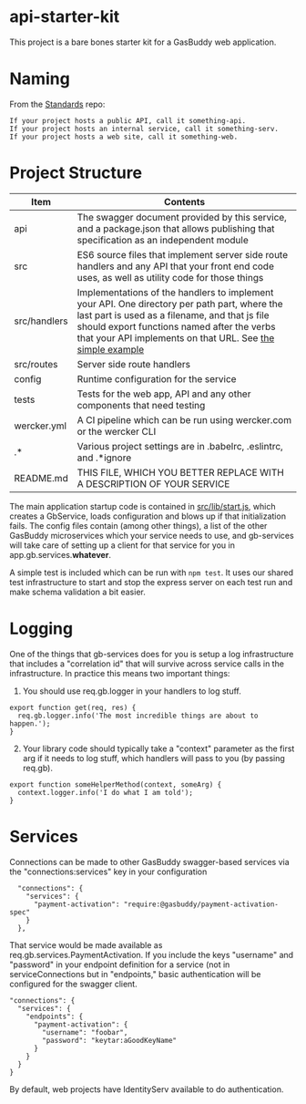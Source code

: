 api-starter-kit
===============
This project is a bare bones starter kit for a GasBuddy web application.

Naming
======
From the [Standards](https://github.com/gas-buddy/Standards) repo:
```
If your project hosts a public API, call it something-api. 
If your project hosts an internal service, call it something-serv. 
If your project hosts a web site, call it something-web.
```

Project Structure
===================
|Item|Contents|
|---|---|
|api|The swagger document provided by this service, and a package.json that allows publishing that specification as an independent module|
|src|ES6 source files that implement server side route handlers and any API that your front end code uses, as well as utility code for those things|
|src/handlers|Implementations of the handlers to implement your API. One directory per path part, where the last part is used as a filename, and that js file should export functions named after the verbs that your API implements on that URL. See [the simple example](src/handlers/pets.js)
|src/routes|Server side route handlers|
|config|Runtime configuration for the service|
|tests|Tests for the web app, API and any other components that need testing|
|wercker.yml|A CI pipeline which can be run using wercker.com or the wercker CLI|
|.*|Various project settings are in .babelrc, .eslintrc, and .*ignore|
|README.md|THIS FILE, WHICH YOU BETTER REPLACE WITH A DESCRIPTION OF YOUR SERVICE|

The main application startup code is contained in [src/lib/start.js](src/lib/start.js),
which creates a GbService, loads configuration and blows up if that initialization fails.
The config files contain (among other things), a list of the other GasBuddy microservices
which your service needs to use, and gb-services will take care of setting up a client for
that service for you in app.gb.services.**whatever**.

A simple test is included which can be run with ```npm test```. It uses our shared test
infrastructure to start and stop the express server on each test run and make schema
validation a bit easier.

Logging
=======
One of the things that gb-services does for you is setup a log infrastructure that includes
a "correlation id" that will survive across service calls in the infrastructure. In practice this
means two important things:

1) You should use req.gb.logger in your handlers to log stuff.
```
export function get(req, res) {
  req.gb.logger.info('The most incredible things are about to happen.');
}
```
2) Your library code should typically take a "context" parameter as the first arg if it needs to log stuff,
which handlers will pass to you (by passing req.gb).
```
export function someHelperMethod(context, someArg) {
  context.logger.info('I do what I am told');
}
```

Services
========
Connections can be made to other GasBuddy swagger-based services via the "connections:services" key in your configuration

```
  "connections": {
    "services": {
      "payment-activation": "require:@gasbuddy/payment-activation-spec"
    }
  },
```

That service would be made available as req.gb.services.PaymentActivation. If you include the keys "username"
and "password" in your endpoint definition for a service (not in serviceConnections but in "endpoints," basic
authentication will be configured for the swagger client.

```
"connections": {
  "services": {
    "endpoints": {
      "payment-activation": {
        "username": "foobar",
        "password": "keytar:aGoodKeyName"
      }
    }
  }
}
```

By default, web projects have IdentityServ available to do authentication.
